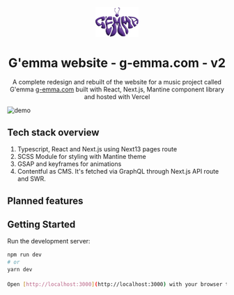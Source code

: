<div align="center">
  <img alt="Logo" src="https://raw.githubusercontent.com/sopoour/g-emma/main/src/assets/logo.png" width="100" />
</div>
<h1 align="center">
 G'emma website - g-emma.com - v2
</h1>
<p align="center">
  A complete redesign and rebuilt of the website for a music project called G'emma <a href="https://g-emma.com" target="_blank">g-emma.com</a> built with React, Next.js, Mantine component library and hosted with Vercel
</p>

![demo](https://raw.githubusercontent.com/sopoour/g-emma/main/src/assets/demo.png)

## Tech stack overview

1. Typescript, React and Next.js using Next13 pages route 
2. SCSS Module for styling with Mantine theme
3. GSAP and keyframes for animations
4. Contentful as CMS. It's fetched via GraphQL through Next.js API route and SWR.


## Planned features


## Getting Started

Run the development server:

```bash
npm run dev
# or
yarn dev

Open [http://localhost:3000](http://localhost:3000) with your browser to see the result.